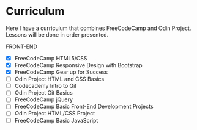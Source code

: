 # Curriculum
Here I have a curriculum that combines FreeCodeCamp and Odin Project. Lessons will be done in order presented.

FRONT-END
- [x] FreeCodeCamp HTML5/CSS
- [x] FreeCodeCamp Responsive Design with Bootstrap
- [x] FreeCodeCamp Gear up for Success
- [ ] Odin Project HTML and CSS Basics
- [ ] Codecademy Intro to Git
- [ ] Odin Project Git Basics
- [ ] FreeCodeCamp jQuery
- [ ] FreeCodeCamp Basic Front-End Development Projects
- [ ] Odin Project HTML/CSS Project
- [ ] FreeCodeCamp Basic JavaScript
